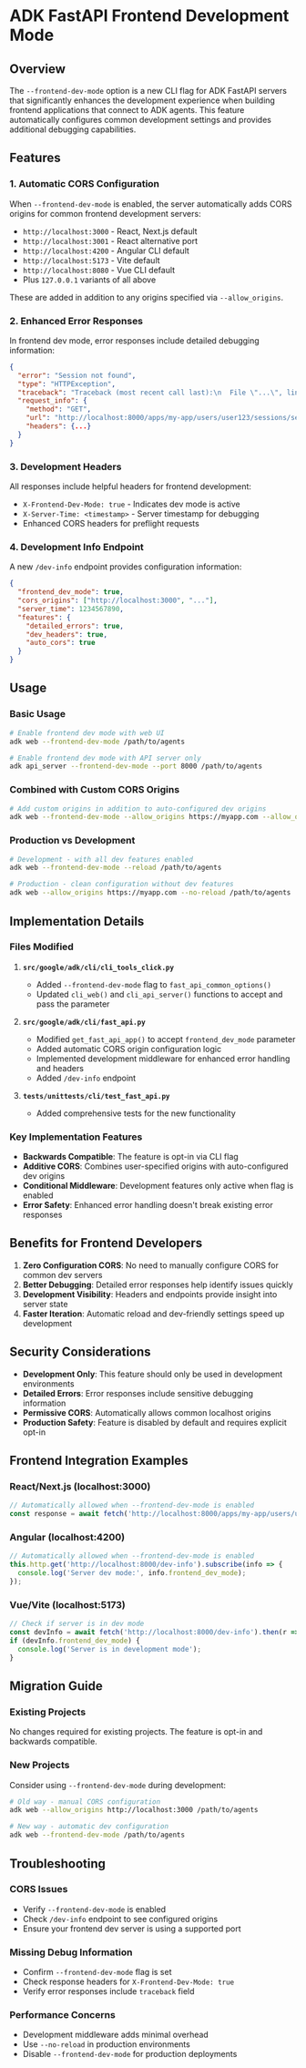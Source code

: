 # ADK FastAPI Frontend Development Mode

## Overview

The `--frontend-dev-mode` option is a new CLI flag for ADK FastAPI servers that significantly enhances the development experience when building frontend applications that connect to ADK agents. This feature automatically configures common development settings and provides additional debugging capabilities.

## Features

### 1. Automatic CORS Configuration
When `--frontend-dev-mode` is enabled, the server automatically adds CORS origins for common frontend development servers:

- `http://localhost:3000` - React, Next.js default
- `http://localhost:3001` - React alternative port
- `http://localhost:4200` - Angular CLI default
- `http://localhost:5173` - Vite default
- `http://localhost:8080` - Vue CLI default
- Plus `127.0.0.1` variants of all above

These are added in addition to any origins specified via `--allow_origins`.

### 2. Enhanced Error Responses
In frontend dev mode, error responses include detailed debugging information:

```json
{
  "error": "Session not found",
  "type": "HTTPException", 
  "traceback": "Traceback (most recent call last):\n  File \"...\", line 123...",
  "request_info": {
    "method": "GET",
    "url": "http://localhost:8000/apps/my-app/users/user123/sessions/session456",
    "headers": {...}
  }
}
```

### 3. Development Headers
All responses include helpful headers for frontend development:

- `X-Frontend-Dev-Mode: true` - Indicates dev mode is active
- `X-Server-Time: <timestamp>` - Server timestamp for debugging
- Enhanced CORS headers for preflight requests

### 4. Development Info Endpoint
A new `/dev-info` endpoint provides configuration information:

```json
{
  "frontend_dev_mode": true,
  "cors_origins": ["http://localhost:3000", "..."],
  "server_time": 1234567890,
  "features": {
    "detailed_errors": true,
    "dev_headers": true,
    "auto_cors": true
  }
}
```

## Usage

### Basic Usage

```bash
# Enable frontend dev mode with web UI
adk web --frontend-dev-mode /path/to/agents

# Enable frontend dev mode with API server only  
adk api_server --frontend-dev-mode --port 8000 /path/to/agents
```

### Combined with Custom CORS Origins

```bash
# Add custom origins in addition to auto-configured dev origins
adk web --frontend-dev-mode --allow_origins https://myapp.com --allow_origins https://staging.myapp.com /path/to/agents
```

### Production vs Development

```bash
# Development - with all dev features enabled
adk web --frontend-dev-mode --reload /path/to/agents

# Production - clean configuration without dev features
adk web --allow_origins https://myapp.com --no-reload /path/to/agents
```

## Implementation Details

### Files Modified

1. **`src/google/adk/cli/cli_tools_click.py`**
   - Added `--frontend-dev-mode` flag to `fast_api_common_options()`
   - Updated `cli_web()` and `cli_api_server()` functions to accept and pass the parameter

2. **`src/google/adk/cli/fast_api.py`**
   - Modified `get_fast_api_app()` to accept `frontend_dev_mode` parameter
   - Added automatic CORS origin configuration logic
   - Implemented development middleware for enhanced error handling and headers
   - Added `/dev-info` endpoint

3. **`tests/unittests/cli/test_fast_api.py`**
   - Added comprehensive tests for the new functionality

### Key Implementation Features

- **Backwards Compatible**: The feature is opt-in via CLI flag
- **Additive CORS**: Combines user-specified origins with auto-configured dev origins
- **Conditional Middleware**: Development features only active when flag is enabled
- **Error Safety**: Enhanced error handling doesn't break existing error responses

## Benefits for Frontend Developers

1. **Zero Configuration CORS**: No need to manually configure CORS for common dev servers
2. **Better Debugging**: Detailed error responses help identify issues quickly
3. **Development Visibility**: Headers and endpoints provide insight into server state
4. **Faster Iteration**: Automatic reload and dev-friendly settings speed up development

## Security Considerations

- **Development Only**: This feature should only be used in development environments
- **Detailed Errors**: Error responses include sensitive debugging information
- **Permissive CORS**: Automatically allows common localhost origins
- **Production Safety**: Feature is disabled by default and requires explicit opt-in

## Frontend Integration Examples

### React/Next.js (localhost:3000)
```javascript
// Automatically allowed when --frontend-dev-mode is enabled
const response = await fetch('http://localhost:8000/apps/my-app/users/user123/sessions');
```

### Angular (localhost:4200)
```typescript
// Automatically allowed when --frontend-dev-mode is enabled
this.http.get('http://localhost:8000/dev-info').subscribe(info => {
  console.log('Server dev mode:', info.frontend_dev_mode);
});
```

### Vue/Vite (localhost:5173)
```javascript
// Check if server is in dev mode
const devInfo = await fetch('http://localhost:8000/dev-info').then(r => r.json());
if (devInfo.frontend_dev_mode) {
  console.log('Server is in development mode');
}
```

## Migration Guide

### Existing Projects
No changes required for existing projects. The feature is opt-in and backwards compatible.

### New Projects
Consider using `--frontend-dev-mode` during development:

```bash
# Old way - manual CORS configuration
adk web --allow_origins http://localhost:3000 /path/to/agents

# New way - automatic dev configuration
adk web --frontend-dev-mode /path/to/agents
```

## Troubleshooting

### CORS Issues
- Verify `--frontend-dev-mode` is enabled
- Check `/dev-info` endpoint to see configured origins
- Ensure your frontend dev server is using a supported port

### Missing Debug Information
- Confirm `--frontend-dev-mode` flag is set
- Check response headers for `X-Frontend-Dev-Mode: true`
- Verify error responses include `traceback` field

### Performance Concerns
- Development middleware adds minimal overhead
- Use `--no-reload` in production environments
- Disable `--frontend-dev-mode` for production deployments
